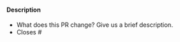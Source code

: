 <!-- Thank you for opening a PR! We really appreciate you taking the time to help out 🙌 -->

#### Description
<!-- Translators, try to follow this pattern when naming your PRs:
"i18n(language code): (short description)" -->
- What does this PR change? Give us a brief description. <!-- If it's an update try adding the commits as reference -->
- Closes # <!-- Add an issue number if this PR will close it or remove it. -->

<!--
Here's what will happen next:

1. Our GitHub bots will run to check your changes.
   If they spot any broken links you will see some error messages on this PR.
   Don't hesitate to ask any questions if you're not sure what these mean!

2. In a few minutes, you'll be able to see a preview of your changes on Netlify 🥳

3. One or more of our maintainers will take a look and may ask you to make changes.
   We try to be responsive, but don't worry if this takes a day or two.

4. Reach out to us on Discord with any questions along the way:
   https://discord.com/invite/tauri
-->
